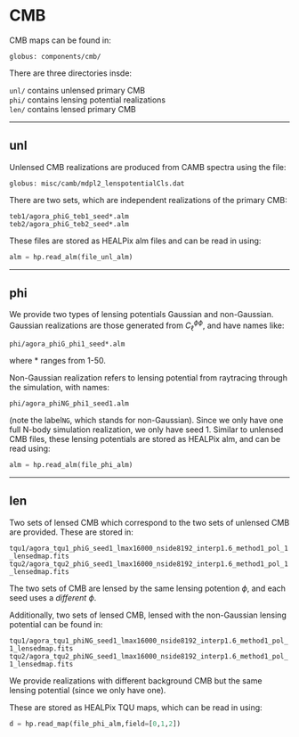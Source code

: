 # CMB

CMB maps can be found in:

 ```globus: components/cmb/```

There are three directories insde:

```unl/``` contains unlensed primary CMB <BR>
```phi/``` contains lensing potential realizations  <BR>
```len/``` contains lensed primary CMB  <BR>

---------------------------------------
## unl

Unlensed CMB realizations are produced from CAMB spectra using the file:

```globus: misc/camb/mdpl2_lenspotentialCls.dat ```

There are two sets, which are independent realizations of the primary CMB:

```teb1/agora_phiG_teb1_seed*.alm```<BR>
```teb2/agora_phiG_teb2_seed*.alm```

These files are stored as HEALPix alm files and can be read in using:
```python
alm = hp.read_alm(file_unl_alm)
```

---------------------------------------
## phi 
We provide two types of lensing potentials Gaussian and non-Gaussian.
Gaussian realizations are those generated from $C_{\ell}^{\phi\phi}$, and have names like:

```phi/agora_phiG_phi1_seed*.alm```

where $*$ ranges from 1-50.

Non-Gaussian realization refers to lensing potential from raytracing through the simulation, with names:

```phi/agora_phiNG_phi1_seed1.alm```

(note the label```NG```, which stands for non-Gaussian). Since we only have one full N-body simulation realization, we only have seed 1.
Similar to unlensed CMB files, these lensing potentials are stored as HEALPix alm, and can be read using:  


```python
alm = hp.read_alm(file_phi_alm)
```


---------------------------------------
## len
Two sets of lensed CMB which correspond to the two sets of unlensed CMB are provided.
These are stored in:<BR>

```tqu1/agora_tqu1_phiG_seed1_lmax16000_nside8192_interp1.6_method1_pol_1_lensedmap.fits``` <BR>
```tqu2/agora_tqu2_phiG_seed1_lmax16000_nside8192_interp1.6_method1_pol_1_lensedmap.fits``` <BR>

The two sets of CMB are lensed by the same lensing potention $\phi$, and each seed uses a *different* $\phi$.

Additionally, two sets of lensed CMB, lensed with the non-Gaussian lensing potential can be found in:<BR>

```tqu1/agora_tqu1_phiNG_seed1_lmax16000_nside8192_interp1.6_method1_pol_1_lensedmap.fits``` <BR>
```tqu2/agora_tqu2_phiNG_seed1_lmax16000_nside8192_interp1.6_method1_pol_1_lensedmap.fits``` <BR>

We provide realizations with different background CMB but the same lensing potential (since we only have one). 

These are stored as HEALPix TQU maps, which can be read in using:

```python
d = hp.read_map(file_phi_alm,field=[0,1,2])
```